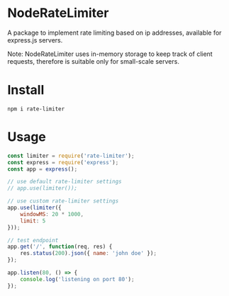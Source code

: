 # NodeRateLimiter
A package to implement rate limiting based on ip addresses, available for express.js servers.

Note: NodeRateLimiter uses in-memory storage to keep track of client requests, therefore is suitable only for small-scale servers.

# Install
```text
npm i rate-limiter
```

# Usage
```javascript
const limiter = require('rate-limiter');
const express = require('express');
const app = express();

// use default rate-limiter settings
// app.use(limiter());

// use custom rate-limiter settings
app.use(limiter({
    windowMS: 20 * 1000,
    limit: 5
}));

// test endpoint
app.get('/', function(req, res) {
    res.status(200).json({ name: 'john doe' });
});

app.listen(80, () => {
    console.log('listening on port 80');
});
```